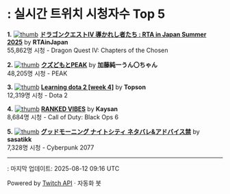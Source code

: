 # : 실시간 트위치 시청자수 Top 5

**1.** [![thumb](https://static-cdn.jtvnw.net/previews-ttv/live_user_rtainjapan-320x180.jpg)](https://twitch.tv/RTAinJapan)
**[ドラゴンクエストIV 導かれし者たち : RTA in Japan Summer 2025](https://twitch.tv/RTAinJapan)** by **RTAinJapan**<br>55,862명 시청  - Dragon Quest IV: Chapters of the Chosen

**2.** [![thumb](https://static-cdn.jtvnw.net/previews-ttv/live_user_kato_junichi0817-320x180.jpg)](https://twitch.tv/加藤純一うん〇ちゃん)
**[クズどもとPEAK](https://twitch.tv/加藤純一うん〇ちゃん)** by **加藤純一うん〇ちゃん**<br>48,205명 시청  - PEAK

**3.** [![thumb](https://static-cdn.jtvnw.net/previews-ttv/live_user_topson-320x180.jpg)](https://twitch.tv/Topson)
**[Learning dota 2 [week 4]](https://twitch.tv/Topson)** by **Topson**<br>12,319명 시청  - Dota 2

**4.** [![thumb](https://static-cdn.jtvnw.net/previews-ttv/live_user_kaysan-320x180.jpg)](https://twitch.tv/Kaysan)
**[RANKED VIBES](https://twitch.tv/Kaysan)** by **Kaysan**<br>8,684명 시청  - Call of Duty: Black Ops 6

**5.** [![thumb](https://static-cdn.jtvnw.net/previews-ttv/live_user_sasatikk-320x180.jpg)](https://twitch.tv/sasatikk)
**[グッドモーニング ナイトシティ ネタバレ&アドバイス禁](https://twitch.tv/sasatikk)** by **sasatikk**<br>7,328명 시청  - Cyberpunk 2077


---
: 마지막 업데이트: 2025-08-12 09:16 UTC

Powered by [Twitch API](https://dev.twitch.tv/docs/api/reference) · 자동화 봇